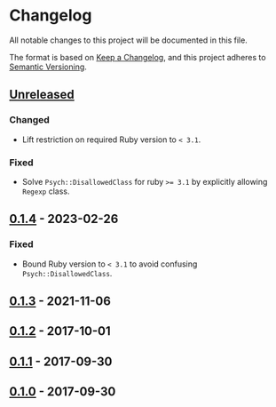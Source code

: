 # Changelog

All notable changes to this project will be documented in this file.

The format is based on [Keep a Changelog](https://keepachangelog.com/en/1.0.0/),
and this project adheres to [Semantic Versioning](https://semver.org/spec/v2.0.0.html).

## [Unreleased]

### Changed

- Lift restriction on required Ruby version to `< 3.1`.

### Fixed

- Solve `Psych::DisallowedClass` for ruby `>= 3.1` by explicitly allowing `Regexp` class.

## [0.1.4] - 2023-02-26

### Fixed

- Bound Ruby version to `< 3.1` to avoid confusing `Psych::DisallowedClass`.

## [0.1.3] - 2021-11-06

## [0.1.2] - 2017-10-01

## [0.1.1] - 2017-09-30

## [0.1.0] - 2017-09-30

[unreleased]: https://github.com/paolobrasolin/antex/compare/0.1.4...HEAD
[0.1.4]: https://github.com/paolobrasolin/antex/compare/0.1.3...0.1.4
[0.1.3]: https://github.com/paolobrasolin/antex/compare/0.1.2...0.1.3
[0.1.2]: https://github.com/paolobrasolin/antex/compare/0.1.1...0.1.2
[0.1.1]: https://github.com/paolobrasolin/antex/compare/0.1.0...0.1.1
[0.1.0]: https://github.com/paolobrasolin/antex/releases/tag/0.1.0
